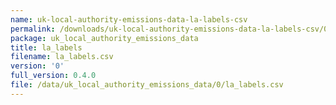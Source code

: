 ```yaml
---
name: uk-local-authority-emissions-data-la-labels-csv
permalink: /downloads/uk-local-authority-emissions-data-la-labels-csv/0
package: uk_local_authority_emissions_data
title: la_labels
filename: la_labels.csv
version: '0'
full_version: 0.4.0
file: /data/uk_local_authority_emissions_data/0/la_labels.csv
---
```

